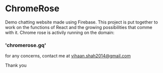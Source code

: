 # ChromeRose
Demo chatting website made using Firebase. This project is put together to work on the functions of React and the growing possibilities that comme with it.
Chrome rose is activily running on the domain:

### 'chromerose.gq'

for any concerns, contact me at vihaan.shah2014@gmail.com

Thank you
